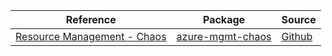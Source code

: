 | Reference | Package | Source |
|---|---|---|
|[Resource Management -  Chaos](mgmt-chaos-readme.md)|[azure-mgmt-chaos](https://pypi.org/project/azure-mgmt-chaos)|[Github](https://github.com/Azure/azure-sdk-for-python/blob/main/sdk/chaos/azure-mgmt-chaos)|
